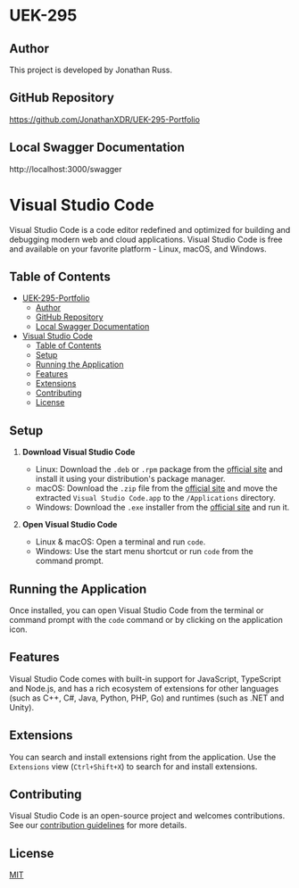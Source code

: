 # UEK-295

## Author

This project is developed by Jonathan Russ.

## GitHub Repository

https://github.com/JonathanXDR/UEK-295-Portfolio

## Local Swagger Documentation

http://localhost:3000/swagger

# Visual Studio Code

Visual Studio Code is a code editor redefined and optimized for building and debugging modern web and cloud applications. Visual Studio Code is free and available on your favorite platform - Linux, macOS, and Windows.

## Table of Contents

- [UEK-295-Portfolio](#uek-295-portfolio)
  - [Author](#author)
  - [GitHub Repository](#github-repository)
  - [Local Swagger Documentation](#local-swagger-documentation)
- [Visual Studio Code](#visual-studio-code)
  - [Table of Contents](#table-of-contents)
  - [Setup](#setup)
  - [Running the Application](#running-the-application)
  - [Features](#features)
  - [Extensions](#extensions)
  - [Contributing](#contributing)
  - [License](#license)

## Setup

1. **Download Visual Studio Code**

   - Linux: Download the `.deb` or `.rpm` package from the [official site](https://code.visualstudio.com/Download) and install it using your distribution's package manager.
   - macOS: Download the `.zip` file from the [official site](https://code.visualstudio.com/Download) and move the extracted `Visual Studio Code.app` to the `/Applications` directory.
   - Windows: Download the `.exe` installer from the [official site](https://code.visualstudio.com/Download) and run it.

2. **Open Visual Studio Code**
   - Linux & macOS: Open a terminal and run `code`.
   - Windows: Use the start menu shortcut or run `code` from the command prompt.

## Running the Application

Once installed, you can open Visual Studio Code from the terminal or command prompt with the `code` command or by clicking on the application icon.

## Features

Visual Studio Code comes with built-in support for JavaScript, TypeScript and Node.js, and has a rich ecosystem of extensions for other languages (such as C++, C#, Java, Python, PHP, Go) and runtimes (such as .NET and Unity).

## Extensions

You can search and install extensions right from the application. Use the `Extensions` view (`Ctrl+Shift+X`) to search for and install extensions.

## Contributing

Visual Studio Code is an open-source project and welcomes contributions. See our [contribution guidelines](https://github.com/Microsoft/vscode/blob/master/CONTRIBUTING.md) for more details.

## License

[MIT](LICENSE.txt)
